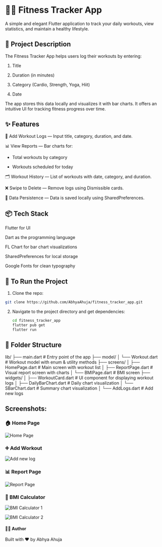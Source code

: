 # 🏋️‍♀️ Fitness Tracker App

A simple and elegant Flutter application to track your daily workouts, view statistics, and maintain a healthy lifestyle.

## 📱 Project Description

The Fitness Tracker App helps users log their workouts by entering:

1) Title

2) Duration (in minutes)

3) Category (Cardio, Strength, Yoga, Hiit)

4) Date

The app stores this data locally  and visualizes it with bar charts. It offers an intuitive UI for tracking fitness progress over time.

## ✨ Features

📝 Add Workout Logs — Input title, category, duration, and date.

📊 View Reports — Bar charts for:

- Total workouts by category

- Workouts scheduled for today

🗂️ Workout History — List of workouts with date, category, and duration.

❌ Swipe to Delete — Remove logs using Dismissible cards.

🔁 Data Persistence — Data is saved locally using SharedPreferences.

## 📦 Tech Stack

Flutter for UI

Dart as the programming language

FL Chart for bar chart visualizations

SharedPreferences for local storage

Google Fonts for clean typography

## 🧪 To Run the Project

1. Clone the repo:
```bash
git clone https://github.com/AbhyaAhuja/fitness_tracker_app.git
```
2. Navigate to the project directory and get dependencies:
   ```bash
   cd fitness_tracker_app
   flutter pub get
   flutter run
   ```


## 📁 Folder Structure
lib/
├── main.dart                 # Entry point of the app
├── model/
│   └── Workout.dart          # Workout model with enum & utility methods
├── screens/
│   ├── HomePage.dart         # Main screen with workout list
│   ├── ReportPage.dart       # Visual report screen with charts
│   └── BMIPage.dart          # BMI screen
├── widgets/
│   ├── WorkoutCard.dart      # UI component for displaying workout logs
│   ├── DailyBarChart.dart    # Daily chart visualization
│   └── SBarChart.dart        # Summary chart visualization
│   └── AddLogs.dart          # Add new logs


## Screenshots:


### 🏠 Home Page

![Home Page](assets/homePage.png)


### ➕ Add Workout

![Add new log](assets/addLogs.png)


### 📊 Report Page

![Report Page](assets/report.png)


### 📐 BMI Calculator

![BMI Calculator 1](assets/bmi1.png)


![BMI Calculator 2](assets/bm2.png)



#### 👨‍💻 Author
Built with ❤️ by Abhya Ahuja

